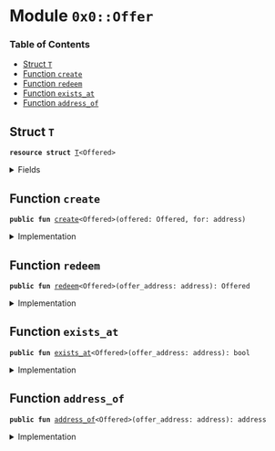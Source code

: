 
<a name="0x0_Offer"></a>

# Module `0x0::Offer`

### Table of Contents

-  [Struct `T`](#0x0_Offer_T)
-  [Function `create`](#0x0_Offer_create)
-  [Function `redeem`](#0x0_Offer_redeem)
-  [Function `exists_at`](#0x0_Offer_exists_at)
-  [Function `address_of`](#0x0_Offer_address_of)



<a name="0x0_Offer_T"></a>

## Struct `T`



<pre><code><b>resource</b> <b>struct</b> <a href="#0x0_Offer_T">T</a>&lt;Offered&gt;
</code></pre>



<details>
<summary>Fields</summary>


<dl>
<dt>

<code>offered: Offered</code>
</dt>
<dd>

</dd>
<dt>

<code>for: address</code>
</dt>
<dd>

</dd>
</dl>


</details>

<a name="0x0_Offer_create"></a>

## Function `create`



<pre><code><b>public</b> <b>fun</b> <a href="#0x0_Offer_create">create</a>&lt;Offered&gt;(offered: Offered, for: address)
</code></pre>



<details>
<summary>Implementation</summary>


<pre><code><b>public</b> <b>fun</b> <a href="#0x0_Offer_create">create</a>&lt;Offered&gt;(offered: Offered, for: address) {
  move_to_sender&lt;<a href="#0x0_Offer_T">T</a>&lt;Offered&gt;&gt;(<a href="#0x0_Offer_T">T</a>&lt;Offered&gt; { offered: offered, for: for });
}
</code></pre>



</details>

<a name="0x0_Offer_redeem"></a>

## Function `redeem`



<pre><code><b>public</b> <b>fun</b> <a href="#0x0_Offer_redeem">redeem</a>&lt;Offered&gt;(offer_address: address): Offered
</code></pre>



<details>
<summary>Implementation</summary>


<pre><code><b>public</b> <b>fun</b> <a href="#0x0_Offer_redeem">redeem</a>&lt;Offered&gt;(offer_address: address): Offered <b>acquires</b> <a href="#0x0_Offer_T">T</a> {
  <b>let</b> <a href="#0x0_Offer_T">T</a>&lt;Offered&gt; { offered, for } = move_from&lt;<a href="#0x0_Offer_T">T</a>&lt;Offered&gt;&gt;(offer_address);
  <b>let</b> sender = Transaction::sender();
  // fail with INSUFFICIENT_PRIVILEGES
  Transaction::assert(sender == for || sender == offer_address, 11);
  offered
}
</code></pre>



</details>

<a name="0x0_Offer_exists_at"></a>

## Function `exists_at`



<pre><code><b>public</b> <b>fun</b> <a href="#0x0_Offer_exists_at">exists_at</a>&lt;Offered&gt;(offer_address: address): bool
</code></pre>



<details>
<summary>Implementation</summary>


<pre><code><b>public</b> <b>fun</b> <a href="#0x0_Offer_exists_at">exists_at</a>&lt;Offered&gt;(offer_address: address): bool {
  exists&lt;<a href="#0x0_Offer_T">T</a>&lt;Offered&gt;&gt;(offer_address)
}
</code></pre>



</details>

<a name="0x0_Offer_address_of"></a>

## Function `address_of`



<pre><code><b>public</b> <b>fun</b> <a href="#0x0_Offer_address_of">address_of</a>&lt;Offered&gt;(offer_address: address): address
</code></pre>



<details>
<summary>Implementation</summary>


<pre><code><b>public</b> <b>fun</b> <a href="#0x0_Offer_address_of">address_of</a>&lt;Offered&gt;(offer_address: address): address <b>acquires</b> <a href="#0x0_Offer_T">T</a> {
  borrow_global&lt;<a href="#0x0_Offer_T">T</a>&lt;Offered&gt;&gt;(offer_address).for
}
</code></pre>



</details>
